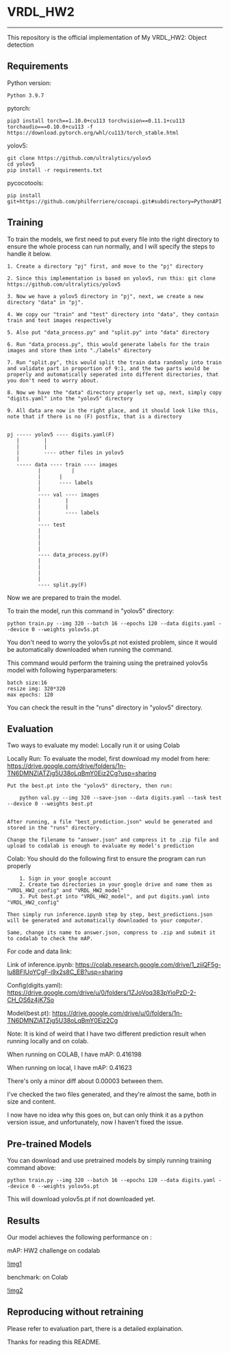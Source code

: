 # VRDL_HW2
-------------------------------------------------------------------------
This repository is the official implementation of My VRDL_HW2: Object detection



Requirements
-------------------------------------------------------------------------
Python version:
	
	Python 3.9.7

pytorch:
	
	pip3 install torch==1.10.0+cu113 torchvision==0.11.1+cu113 torchaudio===0.10.0+cu113 -f https://download.pytorch.org/whl/cu113/torch_stable.html

yolov5:
	
	git clone https://github.com/ultralytics/yolov5
	cd yolov5
	pip install -r requirements.txt

pycocotools:

	pip install git+https://github.com/philferriere/cocoapi.git#subdirectory=PythonAPI



Training
-------------------------------------------------------------------------
To train the models, we first need to put every file into the right directory to ensure the whole process can run normally, and I will specify the steps to handle it below.

	1. Create a directory "pj" first, and move to the "pj" directory 
	
	2. Since this implementation is based on yolov5, run this: git clone https://github.com/ultralytics/yolov5
	
	3. Now we have a yolov5 directory in "pj", next, we create a new directory "data" in "pj".
	
	4. We copy our "train" and "test" directory into "data", they contain train and test images respectively
	
	5. Also put "data_process.py" and "split.py" into "data" directory
	
	6. Run "data_process.py", this would generate labels for the train images and store them into "./labels" directory

	7. Run "split.py", this would split the train data randomly into train and validate part in proportion of 9:1, and the two parts would be properly and automatically seperated into different directories, that you don't need to worry about.
	
	8. Now we have the "data" directory properly set up, next, simply copy "digits.yaml" into the "yolov5" directory
	
	9. All data are now in the right place, and it should look like this, note that if there is no (F) postfix, that is a directory
	
	
	pj ----- yolov5 ---- digits.yaml(F) 
	   |		|
	   |		|
	   |		---- other files in yolov5
	   |
	   ----- data ---- train ---- images
	   	      |          |
		      |		 |
		      |		 ---- labels
		      |
		      ---- val ---- images
		      |	       |
		      |	       |
		      |	       ---- labels
		      |
		      ---- test
		      |
		      |
		      |
		      |
		      ---- data_process.py(F)
		      |
		      |
		      |
		      |
		      ---- split.py(F)

Now we are prepared to train the model.

To train the model, run this command in "yolov5" directory:

	python train.py --img 320 --batch 16 --epochs 120 --data digits.yaml --device 0 --weights yolov5s.pt

You don't need to worry the yolov5s.pt not existed problem, since it would be automatically downloaded when running the command.

This command would perform the training using the pretrained yolov5s model with following hyperparameters:
	
	batch size:16
	resize img: 320*320
	max epochs: 120

You can check the result in the "runs" directory in "yolov5" directory.

Evaluation
-------------------------------------------------------------------------
Two ways to evaluate my model: Locally run it or using Colab

Locally Run:
	To evaluate the model, first download my model from here:
	https://drive.google.com/drive/folders/1n-TN6DMNZlATZjg5U38oLqBmY0Eiz2Cg?usp=sharing

	Put the best.pt into the "yolov5" directory, then run:

		python val.py --img 320 --save-json --data digits.yaml --task test --device 0 --weights best.pt
	

	After running, a file "best_prediction.json" would be generated and stored in the "runs" directory.
    
	Change the filename to "answer.json" and compress it to .zip file and upload to codalab is enough to evaluate my model's prediction
	
Colab:
	You should do the following first to ensure the program can run properly
		
		1. Sign in your google account
		2. Create two directories in your google drive and name them as "VRDL_HW2_config" and "VRDL_HW2_model"
		3. Put best.pt into "VRDL_HW2_model", and put digits.yaml into "VRDL_HW2_config"
		
	Then simply run inference.ipynb step by step, best_predictions.json will be generated and automatically downloaded to your computer.
	
	Same, change its name to answer.json, compress to .zip and submit it to codalab to check the mAP. 
	
For code and data link:

Link of inference.ipynb: https://colab.research.google.com/drive/1_ziiQF5g-lu8BFIUoYCgF-i9x2s8C_EB?usp=sharing
		
Config(digits.yaml): https://drive.google.com/drive/u/0/folders/1ZJoVoq383pYioPzD-2-CH_OS6z4jK7So
		
Model(best.pt): https://drive.google.com/drive/u/0/folders/1n-TN6DMNZlATZjg5U38oLqBmY0Eiz2Cg


Note: It is kind of weird that I have two different prediction result when running locally and on colab.

When running on COLAB, I have mAP: 0.416198 

When running on local, I have mAP: 0.41623

There's only a minor diff about 0.00003 between them.

I've checked the two files generated, and they're almost the same, both in size and content.

I now have no idea why this goes on, but can only think it as a python version issue, and unfortunately, now I haven't fixed the issue.


	
Pre-trained Models
-------------------------------------------------------------------------
You can download and use pretrained models by simply running training command above:
    
	python train.py --img 320 --batch 16 --epochs 120 --data digits.yaml --device 0 --weights yolov5s.pt

This will download yolov5s.pt if not downloaded yet.
    
    
Results
-------------------------------------------------------------------------
Our model achieves the following performance on :

mAP: HW2 challenge on codalab	

[!img1](https://github.com/egghead2630/VRDL_HW2/blob/main/result.png)

benchmark: on Colab

[!img2](https://github.com/egghead2630/VRDL_HW2/blob/main/infer_result.png)



Reproducing without retraining
-------------------------------------------------------------------------
Please refer to evaluation part, there is a detailed explaination.





Thanks for reading this README.
